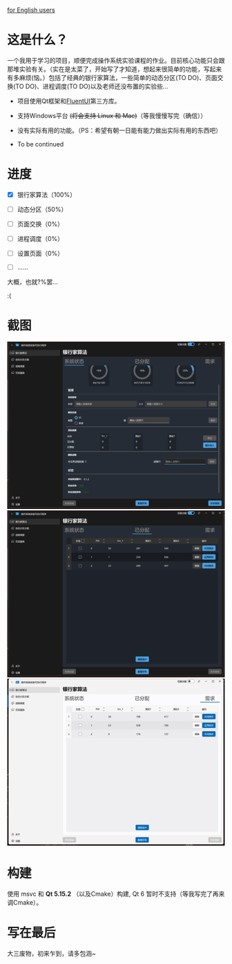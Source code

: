 [for English users](./README_en_US.md)

# 这是什么？

一个我用于学习的项目，顺便完成操作系统实验课程的作业。目前核心功能只会跟那堆实验有关。（实在是太菜了，开始写了才知道，想起来很简单的功能，写起来有多麻烦(恼。）包括了经典的银行家算法，一些简单的动态分区(TO DO)、页面交换(TO DO)、进程调度(TO DO)以及老师还没布置的实验些...


- 项目使用Qt框架和[FluentUI](https://github.com/zhuzichu520/FluentUI)第三方库。

- 支持Windows平台 ~~(将会支持 Linux 和 Mac)~~（等我慢慢写完（确信））

- 没有实际有用的功能。（PS：希望有朝一日能有能力做出实际有用的东西吧）

- To be continued

# 进度

- [x] 银行家算法（100%）

- [ ] 动态分区（50%）

- [ ] 页面交换（0%）

- [ ] 进程调度（0%）

- [ ] 设置页面（0%）

- [ ] ......

大概，也就?%罢...

:(

# 截图

![screenshot1](./Screenshots/screenshot_1_zh.png)
![screenshot1](./Screenshots/screenshot_2_zh.png)
![screenshot1](./Screenshots/screenshot_3_zh.png)

# 构建

使用 msvc 和 **Qt 5.15.2** （以及Cmake）构建, Qt 6 暂时不支持（等我写完了再来调Cmake）。

# 写在最后

大三废物，初来乍到，请多包涵~